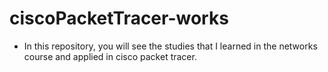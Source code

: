 # ciscoPacketTracer-works
* In this repository, you will see the studies that I learned in the networks course and applied in cisco packet tracer.
